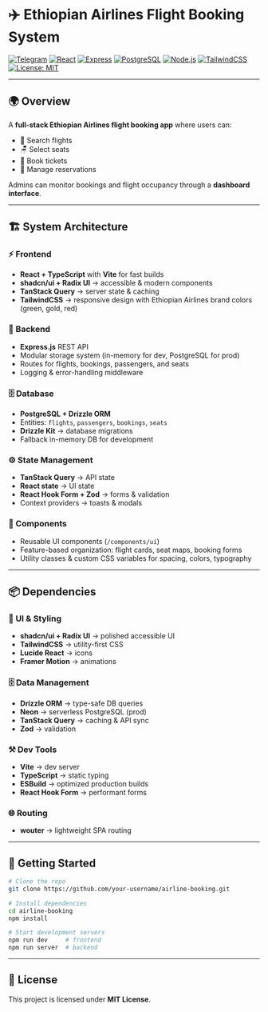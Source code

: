 # ✈️ Ethiopian Airlines Flight Booking System

[![Telegram](https://img.shields.io/badge/Telegram-Bot-blue?logo=telegram)](https://t.me/x_Jonah)
[![React](https://img.shields.io/badge/Frontend-React-61DBFB?logo=react\&logoColor=white)](https://reactjs.org/)
[![Express](https://img.shields.io/badge/Backend-Express-000000?logo=express\&logoColor=white)](https://expressjs.com/)
[![PostgreSQL](https://img.shields.io/badge/Database-PostgreSQL-336791?logo=postgresql\&logoColor=white)](https://www.postgresql.org/)
[![Node.js](https://img.shields.io/badge/Node.js-18.x-green?logo=node.js\&logoColor=white)](https://nodejs.org/)
[![TailwindCSS](https://img.shields.io/badge/Style-Tailwind_CSS-38B2AC?logo=tailwind-css\&logoColor=white)](https://tailwindcss.com/)
[![License: MIT](https://img.shields.io/badge/License-MIT-yellow.svg)](LICENSE)

---

## 🌍 Overview

A **full-stack Ethiopian Airlines flight booking app** where users can:

* 🔎 Search flights
* 🪑 Select seats
* 📖 Book tickets
* 📂 Manage reservations

Admins can monitor bookings and flight occupancy through a **dashboard interface**.

---

## 🏗️ System Architecture

### ⚡ Frontend

* **React + TypeScript** with **Vite** for fast builds
* **shadcn/ui + Radix UI** → accessible & modern components
* **TanStack Query** → server state & caching
* **TailwindCSS** → responsive design with Ethiopian Airlines brand colors (green, gold, red)

### 🔐 Backend

* **Express.js** REST API
* Modular storage system (in-memory for dev, PostgreSQL for prod)
* Routes for flights, bookings, passengers, and seats
* Logging & error-handling middleware

### 🗄️ Database

* **PostgreSQL + Drizzle ORM**
* Entities: `flights`, `passengers`, `bookings`, `seats`
* **Drizzle Kit** → database migrations
* Fallback in-memory DB for development

### ⚙️ State Management

* **TanStack Query** → API state
* **React state** → UI state
* **React Hook Form + Zod** → forms & validation
* Context providers → toasts & modals

### 🎨 Components

* Reusable UI components (`/components/ui`)
* Feature-based organization: flight cards, seat maps, booking forms
* Utility classes & custom CSS variables for spacing, colors, typography

---

## 📦 Dependencies

### 🎨 UI & Styling

* **shadcn/ui + Radix UI** → polished accessible UI
* **TailwindCSS** → utility-first CSS
* **Lucide React** → icons
* **Framer Motion** → animations

### 🗄️ Data Management

* **Drizzle ORM** → type-safe DB queries
* **Neon** → serverless PostgreSQL (prod)
* **TanStack Query** → caching & API sync
* **Zod** → validation

### ⚒️ Dev Tools

* **Vite** → dev server
* **TypeScript** → static typing
* **ESBuild** → optimized production builds
* **React Hook Form** → performant forms

### 🌐 Routing

* **wouter** → lightweight SPA routing

---

## 🚀 Getting Started

```bash
# Clone the repo
git clone https://github.com/your-username/airline-booking.git

# Install dependencies
cd airline-booking
npm install

# Start development servers
npm run dev     # frontend
npm run server  # backend
```

---

## 📜 License

This project is licensed under **MIT License**.
